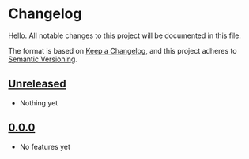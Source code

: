 # Changelog

Hello. All notable changes to this project will be documented in this file.

The format is based on [Keep a Changelog](https://keepachangelog.com/en/1.0.0/),
and this project adheres to [Semantic Versioning](https://semver.org/spec/v2.0.0.html).

## [Unreleased]

- Nothing yet

## [0.0.0]

- No features yet

[unreleased]: https://github.com/blakeNaccarato/geldaq/compare/0.0.0...HEAD
[0.0.0]: https://github.com/blakeNaccarato/geldaq/releases/tag/0.0.0
